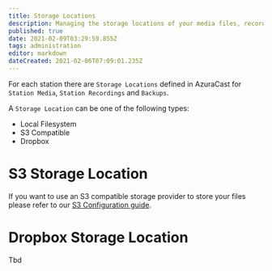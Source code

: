 ```yaml
---
title: Storage Locations
description: Managing the storage locations of your media files, recordings and backups for your stations
published: true
date: 2021-02-09T03:29:59.855Z
tags: administration
editor: markdown
dateCreated: 2021-02-06T07:09:01.235Z
---
```


For each station there are `Storage Locations` defined in AzuraCast for `Station Media`, `Station Recordings` and `Backups`.

A `Storage Location` can be one of the following types:

- Local Filesystem
- S3 Compatible
- Dropbox

# S3 Storage Location

If you want to use an S3 compatible storage provider to store your files please refer to our [S3 Configuration guide](/en/user-guide/storage-locations/s3-configuration).

# Dropbox Storage Location

Tbd